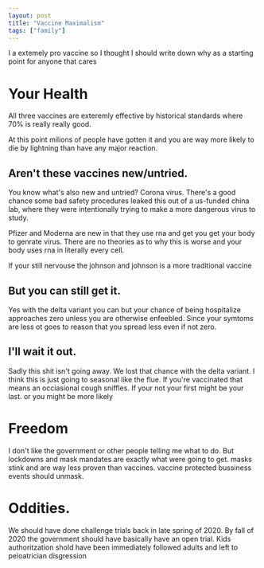 ```yaml
--- 
layout: post
title: "Vaccine Maximalism"
tags: ["family"]
---
```


I a extemely pro vaccine so I thought I should write down why as a starting point for anyone that cares

# Your Health
All three vaccines are exteremly effective by historical standards where 70% is really really good.

At this point milions of people have gotten it and you are way more likely to die by lightning than have any major reaction. 

## Aren't these vaccines new/untried.

You know what's also new and untried? Corona virus. There's a good chance some bad safety procedures leaked this out of a us-funded china lab, where they were intentionally trying to make a more dangerous virus to study.

Pfizer and Moderna are new in  that they use rna and get you get your body to genrate virus. There are no theories as to why this is worse and your body uses rna in literally every cell. 

If your still nervouse the johnson and johnson is a more traditional vaccine 

## But you can still get it. 
Yes with the delta variant you can but your chance of being hospitalize approaches zero unless you are otherwise enfeebled. Since your symtoms are less ot goes to reason that you spread less even if not zero. 


## I'll wait it out.
Sadly this shit isn't going away. We lost that chance with the delta variant. I think this is just going to seasonal like the flue. If you're vaccinated that means an occiasional cough sniffles. If your not your first might be your last. or you might be more likely

# Freedom
I don't like the government or other people telling me what to do. But lockdowns and mask mandates are exactly what were going to get. masks stink and are way less proven than vaccines. vaccine protected bussiness events should unmask.

# Oddities.
 We should have done challenge trials back in late spring of 2020. By fall of 2020 the government should have basically have an open trial. Kids authoritzation shold have been immediately followed adults and left to peioatrician disgression



